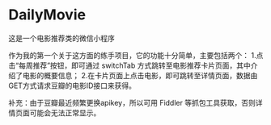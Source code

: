 # DailyMovie
这是一个电影推荐类的微信小程序

作为我的第一个关于这方面的练手项目，它的功能十分简单，主要包括两个：
1.点击“每周推荐”按钮，即可通过 switchTab 方式跳转至电影推荐卡片页面，其中介绍了电影的概要信息；
2.在卡片页面上点击电影，即可跳转至详情页面，数据由GET方式请求豆瓣的电影ID接口来获得。

补充：由于豆瓣最近频繁更换apikey，所以可用 Fiddler 等抓包工具获取，否则详情页面可能会无法正常显示。
